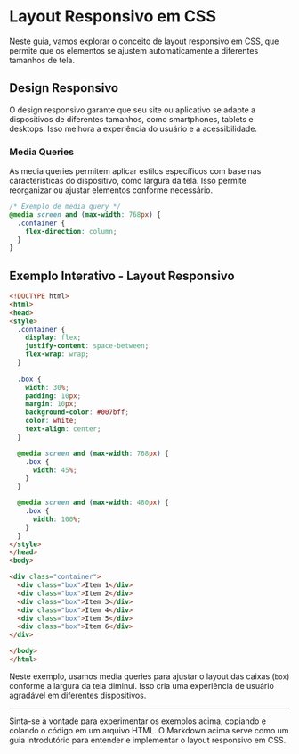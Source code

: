 # Layout Responsivo em CSS

Neste guia, vamos explorar o conceito de layout responsivo em CSS, que permite que os elementos se ajustem automaticamente a diferentes tamanhos de tela.

## Design Responsivo

O design responsivo garante que seu site ou aplicativo se adapte a dispositivos de diferentes tamanhos, como smartphones, tablets e desktops. Isso melhora a experiência do usuário e a acessibilidade.

### Media Queries

As media queries permitem aplicar estilos específicos com base nas características do dispositivo, como largura da tela. Isso permite reorganizar ou ajustar elementos conforme necessário.

```css
/* Exemplo de media query */
@media screen and (max-width: 768px) {
  .container {
    flex-direction: column;
  }
}
```

## Exemplo Interativo - Layout Responsivo

```html
<!DOCTYPE html>
<html>
<head>
<style>
  .container {
    display: flex;
    justify-content: space-between;
    flex-wrap: wrap;
  }
  
  .box {
    width: 30%;
    padding: 10px;
    margin: 10px;
    background-color: #007bff;
    color: white;
    text-align: center;
  }

  @media screen and (max-width: 768px) {
    .box {
      width: 45%;
    }
  }

  @media screen and (max-width: 480px) {
    .box {
      width: 100%;
    }
  }
</style>
</head>
<body>

<div class="container">
  <div class="box">Item 1</div>
  <div class="box">Item 2</div>
  <div class="box">Item 3</div>
  <div class="box">Item 4</div>
  <div class="box">Item 5</div>
  <div class="box">Item 6</div>
</div>

</body>
</html>
```

Neste exemplo, usamos media queries para ajustar o layout das caixas (`box`) conforme a largura da tela diminui. Isso cria uma experiência de usuário agradável em diferentes dispositivos.

---

Sinta-se à vontade para experimentar os exemplos acima, copiando e colando o código em um arquivo HTML. O Markdown acima serve como um guia introdutório para entender e implementar o layout responsivo em CSS.
